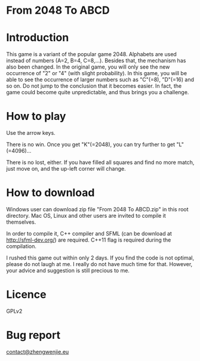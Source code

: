 # From 2048 To ABCD

# Introduction

This game is a variant of the popular game 2048. Alphabets are used instead of numbers (A=2, B=4, C=8,...). Besides that, the mechanism has also been changed. In the original game, you will only see the new occurrence of "2" or "4" (with slight probability). In this game, you will be able to see the occurrence of larger numbers such as "C"(=8), "D"(=16) and so on. Do not jump to the conclusion that it becomes easier. In fact, the game could become quite unpredictable, and thus brings you a challenge. 


# How to play

Use the arrow keys. 

There is no win. Once you get "K"(=2048), you can try further to get "L"(=4096)...

There is no lost, either. If you have filled all squares and find no more match, just move on, and the up-left corner will change. 


# How to download

Windows user can download zip file "From 2048 To ABCD.zip" in this root directory. Mac OS, Linux and other users are invited to compile it themselves.

In order to compile it, C++ compiler and SFML (can be download at http://sfml-dev.org/) are required.
C++11 flag is required during the compilation.

I rushed this game out within only 2 days. If you find the code is not optimal, please do not laugh at me. I really do not have much time for that. However, your advice and suggestion is still precious to me.


# Licence 

GPLv2


# Bug report

contact@zhengwenjie.eu
